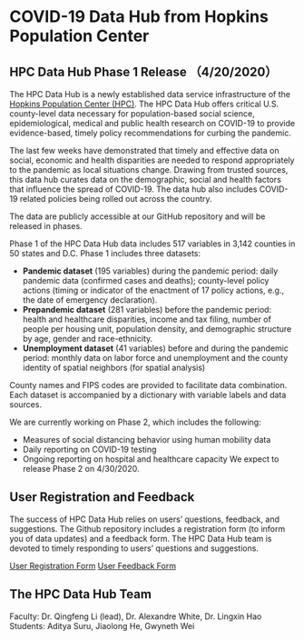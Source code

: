 # COVID-19 Data Hub from Hopkins Population Center

## HPC Data Hub Phase 1 Release （4/20/2020）

The HPC Data Hub is a newly established data service infrastructure of the [Hopkins Population Center (HPC)](https://popcenter.jhu.edu/). The HPC Data Hub offers critical U.S. county-level data necessary for population-based social science, epidemiological, medical and public health research on COVID-19 to provide evidence-based, timely policy recommendations for curbing the pandemic. 

The last few weeks have demonstrated that timely and effective data on social, economic and health disparities are needed to respond appropriately to the pandemic as local situations change. Drawing from trusted sources, this data hub curates data on the demographic, social and health factors that influence the spread of COVID-19. The data hub also includes COVID-19 related policies being rolled out across the country. 

The data are publicly accessible at our GitHub repository and will be released in phases.

Phase 1 of the HPC Data Hub data includes 517 variables in 3,142 counties in 50 states and D.C. Phase 1 includes three datasets: 

-	**Pandemic dataset** (195 variables) during the pandemic period: daily pandemic data (confirmed cases and deaths); county-level policy actions (timing or indicator of the enactment of 17 policy actions, e.g., the date of emergency declaration). 
-	**Prepandemic dataset** (281 variables) before the pandemic period: health and healthcare disparities, income and tax filing, number of people per housing unit, population density, and demographic structure by age, gender and race-ethnicity.
-	**Unemployment dataset** (41 variables) before and during the pandemic period: monthly data on labor force and unemployment and the county identity of spatial neighbors (for spatial analysis)

County names and FIPS codes are provided to facilitate data combination. Each dataset is accompanied by a dictionary with variable labels and data sources.

We are currently working on Phase 2, which includes the following: 
-	Measures of social distancing behavior using human mobility data
-	Daily reporting on COVID-19 testing
-	Ongoing reporting on hospital and healthcare capacity
We expect to release Phase 2 on 4/30/2020.

## User Registration and Feedback
The success of HPC Data Hub relies on users’ questions, feedback, and suggestions. The Github repository includes a registration form (to inform you of data updates) and a feedback form. The HPC Data Hub team is devoted to timely responding to users’ questions and suggestions.

[User Registration Form](https://docs.google.com/forms/d/e/1FAIpQLSdomJngQRiPA-2tfa8WQA_nbscVf0y2hV_XRPRjFqnvx80XpA/viewform?usp=pp_url)
[User Feedback Form](https://docs.google.com/forms/d/e/1FAIpQLSeh1KCx57yQEZiGfem7dWUjyEDxmsr4sU25JOQdH80ERjpGlQ/viewform?usp=pp_url)

## The HPC Data Hub Team
Faculty: Dr. Qingfeng Li (lead), Dr. Alexandre White, Dr. Lingxin Hao
Students: Aditya Suru, Jiaolong He, Gwyneth Wei





<!---
<a href="Pandemic data and scripts/Pandemic_v1.csv" download>Click to Download</a>



⬇️ [Download HPC Data Hub Relase 1 dataset (CSV)](https://github.com/QFL2020/HPC_DataHub/blob/master/data/census_unemployment.csv)
--->
